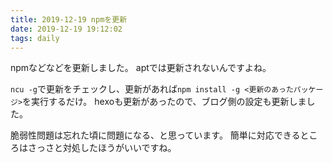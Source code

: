 ```yaml
---
title: 2019-12-19 npmを更新
date: 2019-12-19 19:12:02
tags: daily
---
```

npmなどなどを更新しました。
aptでは更新されないんですよね。

`ncu -g`で更新をチェックし、更新があれば`npm install -g <更新のあったパッケージ>`を実行するだけ。
hexoも更新があったので、ブログ側の設定も更新しました。

脆弱性問題は忘れた頃に問題になる、と思っています。
簡単に対応できるところはさっさと対処したほうがいいですね。
